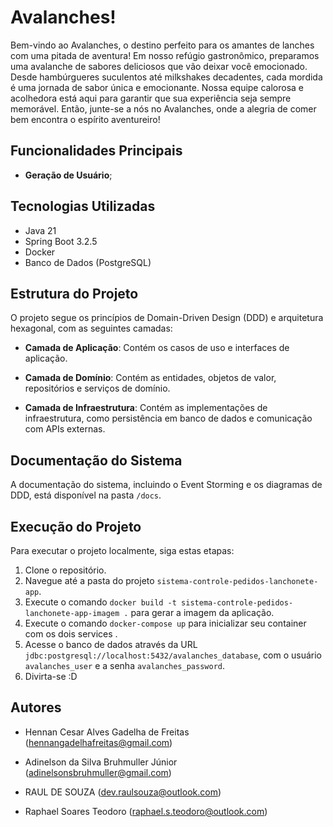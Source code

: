 # Avalanches!
Bem-vindo ao Avalanches, o destino perfeito para os amantes de lanches com uma pitada de aventura! Em nosso refúgio gastronômico, preparamos uma avalanche de sabores deliciosos que vão deixar você emocionado. Desde hambúrgueres suculentos até milkshakes decadentes, cada mordida é uma jornada de sabor única e emocionante. Nossa equipe calorosa e acolhedora está aqui para garantir que sua experiência seja sempre memorável. Então, junte-se a nós no Avalanches, onde a alegria de comer bem encontra o espírito aventureiro!

## Funcionalidades Principais

- **Geração de Usuário**;

## Tecnologias Utilizadas

- Java 21
- Spring Boot 3.2.5
- Docker
- Banco de Dados (PostgreSQL)

## Estrutura do Projeto

O projeto segue os princípios de Domain-Driven Design (DDD) e arquitetura hexagonal, com as seguintes camadas:

- **Camada de Aplicação**: Contém os casos de uso e interfaces de aplicação.

- **Camada de Domínio**: Contém as entidades, objetos de valor, repositórios e serviços de domínio.

- **Camada de Infraestrutura**: Contém as implementações de infraestrutura, como persistência em banco de dados e comunicação com APIs externas.

## Documentação do Sistema

A documentação do sistema, incluindo o Event Storming e os diagramas de DDD, está disponível na pasta `/docs`.

## Execução do Projeto

Para executar o projeto localmente, siga estas etapas:

1. Clone o repositório.
2. Navegue até a pasta do projeto `sistema-controle-pedidos-lanchonete-app`.
3. Execute o comando `docker build -t sistema-controle-pedidos-lanchonete-app-imagem .` para gerar a imagem da aplicação.
4. Execute o comando `docker-compose up` para inicializar seu container com os dois services .
5. Acesse o banco de dados através da URL `jdbc:postgresql://localhost:5432/avalanches_database`, com o usuário `avalanches_user` e a senha `avalanches_password`.
6. Divirta-se :D

## Autores

- Hennan Cesar Alves Gadelha de Freitas
  (hennangadelhafreitas@gmail.com)

- Adinelson da Silva Bruhmuller Júnior
  (adinelsonsbruhmuller@gmail.com)

- RAUL DE SOUZA
  (dev.raulsouza@outlook.com)

- Raphael Soares Teodoro
  (raphael.s.teodoro@outlook.com)
